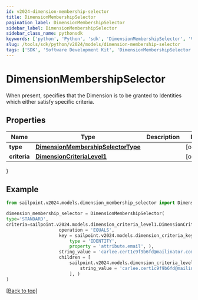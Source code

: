 ```yaml
---
id: v2024-dimension-membership-selector
title: DimensionMembershipSelector
pagination_label: DimensionMembershipSelector
sidebar_label: DimensionMembershipSelector
sidebar_class_name: pythonsdk
keywords: ['python', 'Python', 'sdk', 'DimensionMembershipSelector', 'V2024DimensionMembershipSelector'] 
slug: /tools/sdk/python/v2024/models/dimension-membership-selector
tags: ['SDK', 'Software Development Kit', 'DimensionMembershipSelector', 'V2024DimensionMembershipSelector']
---
```


# DimensionMembershipSelector

When present, specifies that the Dimension is to be granted to Identities which either satisfy specific criteria.

## Properties

Name | Type | Description | Notes
------------ | ------------- | ------------- | -------------
**type** | [**DimensionMembershipSelectorType**](dimension-membership-selector-type) |  | [optional] 
**criteria** | [**DimensionCriteriaLevel1**](dimension-criteria-level1) |  | [optional] 
}

## Example

```python
from sailpoint.v2024.models.dimension_membership_selector import DimensionMembershipSelector

dimension_membership_selector = DimensionMembershipSelector(
type='STANDARD',
criteria=sailpoint.v2024.models.dimension_criteria_level1.DimensionCriteriaLevel1(
                    operation = 'EQUALS', 
                    key = sailpoint.v2024.models.dimension_criteria_key.DimensionCriteriaKey(
                        type = 'IDENTITY', 
                        property = 'attribute.email', ), 
                    string_value = 'carlee.cert1c9f9b6fd@mailinator.com', 
                    children = [
                        sailpoint.v2024.models.dimension_criteria_level2.DimensionCriteriaLevel2(
                            string_value = 'carlee.cert1c9f9b6fd@mailinator.com', )
                        ], )
)

```
[[Back to top]](#) 

